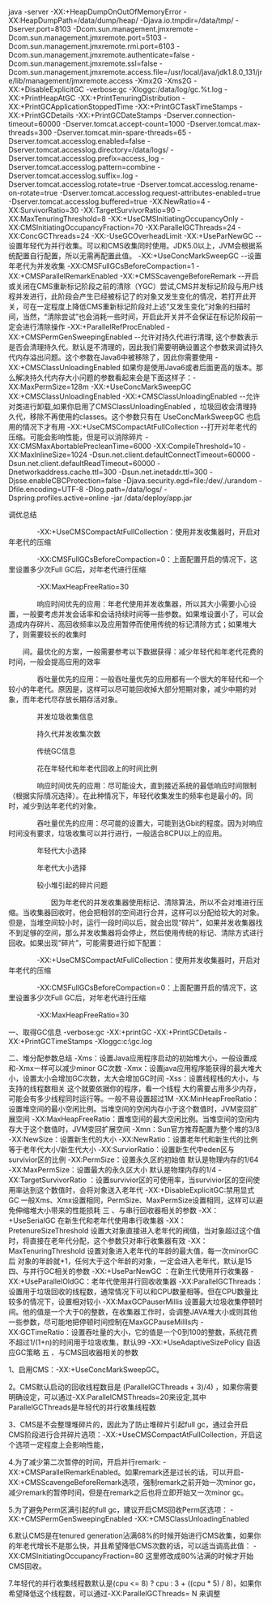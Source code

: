 java -server
 -XX:+HeapDumpOnOutOfMemoryError
 -XX:HeapDumpPath=/data/dump/heap/
 -Djava.io.tmpdir=/data/tmp/
 -Dserver.port=8103
 -Dcom.sun.management.jmxremote
 -Dcom.sun.management.jmxremote.port=5103
 -Dcom.sun.management.jmxremote.rmi.port=6103
 -Dcom.sun.management.jmxremote.authenticate=false
 -Dcom.sun.management.jmxremote.ssl=false
 -Dcom.sun.management.jmxremote.access.file=/usr/local/java/jdk1.8.0_131/jre/lib/management/jmxremote.access
 -Xmx2G -Xms2G -XX:+DisableExplicitGC -verbose:gc
 -Xloggc:/data/log/gc.%t.log
 -XX:+PrintHeapAtGC
 -XX:+PrintTenuringDistribution
 -XX:+PrintGCApplicationStoppedTime
 -XX:+PrintGCTaskTimeStamps
 -XX:+PrintGCDetails
 -XX:+PrintGCDateStamps
 -Dserver.connection-timeout=60000
 -Dserver.tomcat.accept-count=1000
 -Dserver.tomcat.max-threads=300
 -Dserver.tomcat.min-spare-threads=65
 -Dserver.tomcat.accesslog.enabled=false
 -Dserver.tomcat.accesslog.directory=/data/logs/
 -Dserver.tomcat.accesslog.prefix=access_log
 -Dserver.tomcat.accesslog.pattern=combine
 -Dserver.tomcat.accesslog.suffix=.log
 -Dserver.tomcat.accesslog.rotate=true
 -Dserver.tomcat.accesslog.rename-on-rotate=true
 -Dserver.tomcat.accesslog.request-attributes-enabled=true
 -Dserver.tomcat.accesslog.buffered=true
 -XX:NewRatio=4
 -XX:SurvivorRatio=30
 -XX:TargetSurvivorRatio=90
 -XX:MaxTenuringThreshold=8
 -XX:+UseCMSInitiatingOccupancyOnly
 -XX:CMSInitiatingOccupancyFraction=70
 -XX:ParallelGCThreads=24
 -XX:ConcGCThreads=24
 -XX:-UseGCOverheadLimit
 -XX:+UseParNewGC                                            --设置年轻代为并行收集。可以和CMS收集同时使用。JDK5.0以上，JVM会根据系统配置自行配置，所以无需再配置此值。
 -XX:+UseConcMarkSweepGC                                     --设置年老代为并发收集
 -XX:CMSFullGCsBeforeCompaction=1
 -XX:+CMSParallelRemarkEnabled
 -XX:+CMSScavengeBeforeRemark                                --开启或关闭在CMS重新标记阶段之前的清除（YGC）尝试,CMS并发标记阶段与用户线程并发进行，此阶段会产生已经被标记了的对象又发生变化的情况，若打开此开关，可在一定程度上降低CMS重新标记阶段对上述“又发生变化”对象的扫描时间，当然，“清除尝试”也会消耗一些时间，开启此开关并不会保证在标记阶段前一定会进行清除操作
 -XX:+ParallelRefProcEnabled
 -XX:+CMSPermGenSweepingEnabled                              --允许对持久代进行清理, 这个参数表示是否会清理持久代。默认是不清理的，因此我们需要明确设置这个参数来调试持久代内存溢出问题。这个参数在Java6中被移除了，因此你需要使用 -XX:+CMSClassUnloadingEnabled 如果你是使用Java6或者后面更高的版本。那么解决持久代内存大小问题的参数看起来会是下面这样子：-XX:MaxPermSize=128m -XX:+UseConcMarkSweepGC XX:+CMSClassUnloadingEnabled
 -XX:+CMSClassUnloadingEnabled                               --允许对类进行卸载,如果你启用了CMSClassUnloadingEnabled ，垃圾回收会清理持久代，移除不再使用的classes。这个参数只有在 UseConcMarkSweepGC 也启用的情况下才有用
 -XX:+UseCMSCompactAtFullCollection                          --打开对年老代的压缩。可能会影响性能，但是可以消除碎片
 -XX:CMSMaxAbortablePrecleanTime=6000
 -XX:CompileThreshold=10
 -XX:MaxInlineSize=1024
 -Dsun.net.client.defaultConnectTimeout=60000
 -Dsun.net.client.defaultReadTimeout=60000
 -Dnetworkaddress.cache.ttl=300 -Dsun.net.inetaddr.ttl=300
 -Djsse.enableCBCProtection=false
 -Djava.security.egd=file:/dev/./urandom
 -Dfile.encoding=UTF-8
 -Dlog.path=/data/logs/
 -Dspring.profiles.active=online
 -jar  /data/deploy/app.jar


 调优总结

 　　　　-XX:+UseCMSCompactAtFullCollection：使用并发收集器时，开启对年老代的压缩

 　　　　-XX:CMSFullGCsBeforeCompaction=0：上面配置开启的情况下，这里设置多少次Full GC后，对年老代进行压缩

 　　　　-XX:MaxHeapFreeRatio=30

 　　　　响应时间优先的应用：年老代使用并发收集器，所以其大小需要小心设置，一般要考虑并发会话率和会话持续时间等一些参数。如果堆设置小了，可以会造成内存碎片、高回收频率以及应用暂停而使用传统的标记清除方式；如果堆大了，则需要较长的收集时

 　　间。最优化的方案，一般需要参考以下数据获得：减少年轻代和年老代花费的时间，一般会提高应用的效率

 　　　　吞吐量优先的应用：一般吞吐量优先的应用都有一个很大的年轻代和一个较小的年老代。原因是，这样可以尽可能回收掉大部分短期对象，减少中期的对象，而年老代尽存放长期存活对象。

 　　　　并发垃圾收集信息

 　　　　持久代并发收集次数

 　　　　传统GC信息

 　　　　花在年轻代和年老代回收上的时间比例

 　　　　响应时间优先的应用：尽可能设大，直到接近系统的最低响应时间限制（根据实际情况选择）。在此种情况下，年轻代收集发生的频率也是最小的。同时，减少到达年老代的对象。

 　　　　吞吐量优先的应用：尽可能的设置大，可能到达Gbit的程度。因为对响应时间没有要求，垃圾收集可以并行进行，一般适合8CPU以上的应用。

 　　　　年轻代大小选择

 　　　　年老代大小选择

 　　　　较小堆引起的碎片问题

 　　　　　　因为年老代的并发收集器使用标记、清除算法，所以不会对堆进行压缩。当收集器回收时，他会把相邻的空间进行合并，这样可以分配给较大的对象。但是，当堆空间较小时，运行一段时间以后，就会出现“碎片”，如果并发收集器找不到足够的空间，那么并发收集器将会停止，然后使用传统的标记、清除方式进行回收。如果出现“碎片”，可能需要进行如下配置：

 　　　　-XX:+UseCMSCompactAtFullCollection：使用并发收集器时，开启对年老代的压缩

 　　　　-XX:CMSFullGCsBeforeCompaction=0：上面配置开启的情况下，这里设置多少次Full GC后，对年老代进行压缩

 　　　　-XX:MaxHeapFreeRatio=30


一、取得GC信息
-verbose:gc -XX:+printGC -XX:+PrintGCDetails -XX:+PrintGCTimeStamps  -Xloggc:c:\gc.log

二、堆分配参数总结
-Xms：设置Java应用程序启动的初始堆大小，一般设置成和-Xmx一样可以减少minor GC次数
-Xmx：设置java应用程序能获得的最大堆大小，设置太小会增加GC次数，太大会增加GC时间
-Xss：设置线程栈的大小，与支持的线程数相关 这个就要依据你的程序，看一个线程 大约需要占用多少内存，可能会有多少线程同时运行等。一般不易设置超过1M
-XX:MinHeapFreeRatio：设置堆空间的最小空闲比例。当堆空间的空闲内存小于这个数值时，JVM变回扩展空间
-XX:MaxHeapFreeRatio：置堆空间的最大空闲比例。当堆空间的空闲内存大于这个数值时，JVM变回扩展空间
-Xmn：Sun官方推荐配置为整个堆的3/8
-XX:NewSize：设置新生代的大小
-XX:NewRatio：设置老年代和新生代的比例 等于老年代大小/新生代大小
-XX:SurviorRatio：设置新生代中eden区与survivior区的比例
-XX:PermSize：设置永久区的初始值 默认是物理内存的1/64
-XX:MaxPermSize：设置最大的永久区大小 默认是物理内存的1/4
-XX:TargetSurvivorRatio ：设置survivior区的可使用率，当survivior区的空间使用率达到这个数值时，会将对象送入老年代
-XX:+DisableExplicitGC:禁用显式GC
一般Xms、Xmx设置相同，PermSize、MaxPermSize设置相同，这样可以避免伸缩堆大小带来的性能损耗
三 、与串行回收器相关的参数
-XX：+UseSerialGC 在新生代和老年代使用串行收集器
-XX：PretenureSizeThreshold 设置大对象直接进入老年代的阀值，当对象超过这个值时，将直接在老年代分配，这个参数只对串行收集器有效
-XX：MaxTenuringThreshold 设置对象进入老年代的年龄的最大值，每一次minorGC后 对象的年龄就+1，任何大于这个年龄的对象，一定会进入老年代，默认是15
四、与并行GC相关的参数
-XX:+UseParNewGC ：在新生代使用并行收集器
-XX:+UseParallelOldGC：老年代使用并行回收收集器
-XX:ParallelGCThreads：设置用于垃圾回收的线程数，通常情况下可以和CPU数量相等。但在CPU数量比较多的情况下，设置相对较小
-XX:MaxGCPauserMillis 设置最大垃圾收集停顿时间。他的值是一个大于0的整数，在收集器工作时，会调整JAVA堆大小或则其他一些参数，尽可能地把停顿时间控制在MaxGCPauseMillls内
-XX:GCTimeRatio：设置吞吐量的大小，它的值是一个0到100的整数，系统花费不超过1/(1+n)的时间用于垃圾收集，默认99
-XX:+UseAdaptiveSizePolicy 自适应GC策略
五 、与CMS回收器相关的参数

1、启用CMS：-XX:+UseConcMarkSweepGC。

2。CMS默认启动的回收线程数目是  (ParallelGCThreads + 3)/4) ，如果你需要明确设定，可以通过-XX:ParallelCMSThreads=20来设定,其中ParallelGCThreads是年轻代的并行收集线程数

3、CMS是不会整理堆碎片的，因此为了防止堆碎片引起full gc，通过会开启CMS阶段进行合并碎片选项：-XX:+UseCMSCompactAtFullCollection，开启这个选项一定程度上会影响性能，

4.为了减少第二次暂停的时间，开启并行remark: -XX:+CMSParallelRemarkEnabled。如果remark还是过长的话，可以开启-XX:+CMSScavengeBeforeRemark选项，强制remark之前开始一次minor gc，减少remark的暂停时间，但是在remark之后也将立即开始又一次minor gc。

5.为了避免Perm区满引起的full gc，建议开启CMS回收Perm区选项：
-XX:+CMSPermGenSweepingEnabled -XX:+CMSClassUnloadingEnabled

6.默认CMS是在tenured generation沾满68%的时候开始进行CMS收集，如果你的年老代增长不是那么快，并且希望降低CMS次数的话，可以适当调高此值：
-XX:CMSInitiatingOccupancyFraction=80
这里修改成80%沾满的时候才开始CMS回收。

7.年轻代的并行收集线程数默认是(cpu <= 8) ? cpu : 3 + ((cpu * 5) / 8)，如果你希望降低这个线程数，可以通过-XX:ParallelGCThreads= N 来调整

